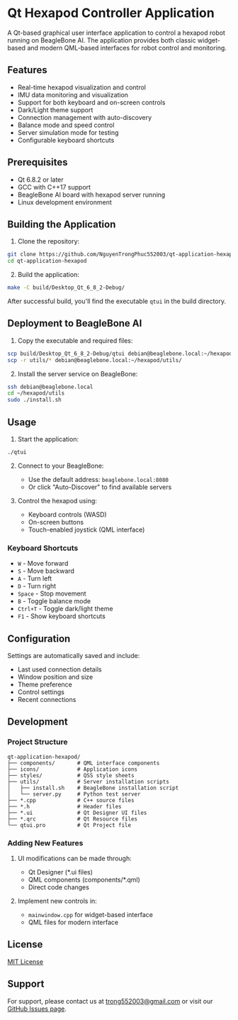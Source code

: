 # Qt Hexapod Controller Application

A Qt-based graphical user interface application to control a hexapod robot running on BeagleBone AI. The application provides both classic widget-based and modern QML-based interfaces for robot control and monitoring.

## Features

- Real-time hexapod visualization and control
- IMU data monitoring and visualization
- Support for both keyboard and on-screen controls
- Dark/Light theme support
- Connection management with auto-discovery
- Balance mode and speed control
- Server simulation mode for testing
- Configurable keyboard shortcuts

## Prerequisites

- Qt 6.8.2 or later
- GCC with C++17 support
- BeagleBone AI board with hexapod server running
- Linux development environment

## Building the Application

1. Clone the repository:
```bash
git clone https://github.com/NguyenTrongPhuc552003/qt-application-hexapod.git
cd qt-application-hexapod
```

2. Build the application:
```bash
make -C build/Desktop_Qt_6_8_2-Debug/
```

After successful build, you'll find the executable `qtui` in the build directory.

## Deployment to BeagleBone AI

1. Copy the executable and required files:
```bash
scp build/Desktop_Qt_6_8_2-Debug/qtui debian@beaglebone.local:~/hexapod/
scp -r utils/* debian@beaglebone.local:~/hexapod/utils/
```

2. Install the server service on BeagleBone:
```bash
ssh debian@beaglebone.local
cd ~/hexapod/utils
sudo ./install.sh
```

## Usage

1. Start the application:
```bash
./qtui
```

2. Connect to your BeagleBone:
   - Use the default address: `beaglebone.local:8080`
   - Or click "Auto-Discover" to find available servers

3. Control the hexapod using:
   - Keyboard controls (WASD)
   - On-screen buttons
   - Touch-enabled joystick (QML interface)

### Keyboard Shortcuts

- `W` - Move forward
- `S` - Move backward
- `A` - Turn left
- `D` - Turn right
- `Space` - Stop movement
- `B` - Toggle balance mode
- `Ctrl+T` - Toggle dark/light theme
- `F1` - Show keyboard shortcuts

## Configuration

Settings are automatically saved and include:
- Last used connection details
- Window position and size
- Theme preference
- Control settings
- Recent connections

## Development

### Project Structure

```
qt-application-hexapod/
├── components/       # QML interface components
├── icons/            # Application icons
├── styles/           # QSS style sheets
├── utils/            # Server installation scripts
│   ├── install.sh    # BeagleBone installation script
│   └── server.py     # Python test server
├── *.cpp             # C++ source files
├── *.h               # Header files
├── *.ui              # Qt Designer UI files
├── *.qrc             # Qt Resource files
└── qtui.pro          # Qt Project file
```

### Adding New Features

1. UI modifications can be made through:
   - Qt Designer (*.ui files)
   - QML components (components/*.qml)
   - Direct code changes

2. Implement new controls in:
   - `mainwindow.cpp` for widget-based interface
   - QML files for modern interface

## License

[MIT License](LICENSE)

## Support

For support, please contact us at trong552003@gmail.com or visit our [GitHub Issues page](https://github.com/NguyenTrongPhuc552003/qt-application-hexapod/issues).